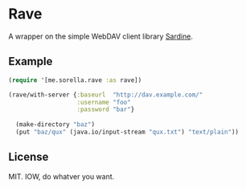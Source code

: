 # Rave

A wrapper on the simple WebDAV client library [Sardine][].

[Sardine]: https://github.com/lookfirst/sardine

## Example

```clj
(require '[me.sorella.rave :as rave])

(rave/with-server {:baseurl  "http://dav.example.com/"
                   :username "foo"
                   :password "bar"}
                   
  (make-directory "baz")
  (put "baz/qux" (java.io/input-stream "qux.txt") "text/plain"))
```

## License

MIT. IOW, do whatver you want.

